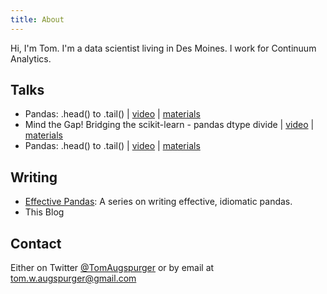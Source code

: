 ```yaml
---
title: About
---
```


Hi, I'm Tom. I'm a data scientist living in Des Moines.
I work for Continuum Analytics.

## Talks

- Pandas: .head() to .tail() | [video](https://www.youtube.com/watch?v=7vuO9QXDN50) | [materials](https://github.com/tomaugspurger/pydata-chi-h2t)
- Mind the Gap! Bridging the scikit-learn - pandas dtype divide | [video](https://www.youtube.com/watch?v=KLPtEBokqQ0) | [materials](https://github.com/tomaugspurger/mtg)
- Pandas: .head() to .tail() | [video](https://www.youtube.com/watch?v=otCriSKVV_8) | [materials](https://github.com/tomaugspurger/pydataSeattle)

## Writing

- [Effective Pandas](https://leanpub.com/effective-pandas): A series on writing effective, idiomatic pandas.
- This Blog

## Contact

Either on Twitter [@TomAugspurger](http://Twitter.com/TomAugspurger) or by email
at <tom.w.augspurger@gmail.com>
